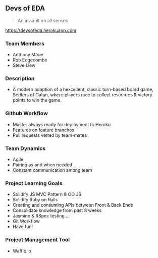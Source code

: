 ## Devs of EDA

> An assault on all senses

https://devsofeda.herokuapp.com

### Team Members
* Anthony Mace
* Rob Edgecombe
* Steve Liew

### Description
* A modern adaption of a hexcellent, classic turn-based board game, Settlers of Catan, where players race to collect resources & victory points to win the game.

### Github Workflow
* Master always ready for deployment to Heroku
* Features on feature branches
* Pull requests vetted by team-mates

### Team Dynamics
* Agile
* Pairing as and when needed
* Constant communication among team

### Project Learning Goals
* Solidify JS MVC Pattern & OO JS
* Solidify Ruby on Rails
* Creating and consuming APIs between Front & Back Ends
* Consolidate knowledge from past 8 weeks
* Jasmine & RSpec testing....
* Git Workflow
* Have fun!

### Project Management Tool
* Waffle.io



